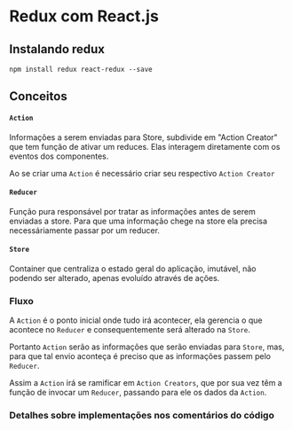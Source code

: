 # Redux com React.js

## Instalando redux
`npm install redux react-redux --save`

## Conceitos
#### `Action`
Informações a serem enviadas para Store, 
subdivide em "Action Creator" que tem função 
de ativar um reduces. Elas interagem diretamente com 
os eventos dos componentes.

Ao se criar uma `Action` é necessário criar seu 
respectivo `Action Creator`

#### `Reducer`
Função pura responsável por tratar as informações 
antes de serem enviadas a store. Para que uma informação
chege na store ela precisa necessáriamente passar por um
reducer.
    
#### `Store`
Container que centraliza o estado geral do aplicação,
imutável, não podendo ser alterado, apenas evoluído
através de ações.

### Fluxo
A `Action` é o ponto inicial onde tudo irá acontecer, ela
gerencia o que acontece no `Reducer` e consequentemente
será alterado na `Store`.

Portanto `Action` serão as informações que serão enviadas
para `Store`, mas, para que tal envio aconteça é preciso
que as informações passem pelo `Reducer`.

Assim a `Action` irá se ramificar em `Action Creators`, 
que por sua vez têm a função de invocar um `Reducer`,
passando para ele os dados da `Action`.

### Detalhes sobre implementações nos comentários do código